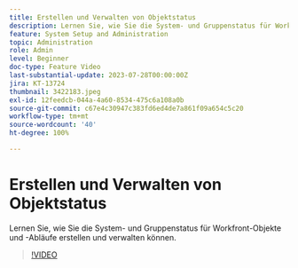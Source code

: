 ```yaml
---
title: Erstellen und Verwalten von Objektstatus
description: Lernen Sie, wie Sie die System- und Gruppenstatus für Workfront-Objekte und -Abläufe erstellen und verwalten können.
feature: System Setup and Administration
topic: Administration
role: Admin
level: Beginner
doc-type: Feature Video
last-substantial-update: 2023-07-28T00:00:00Z
jira: KT-13724
thumbnail: 3422183.jpeg
exl-id: 12feedcb-044a-4a60-8534-475c6a108a0b
source-git-commit: c67e4c30947c383fd6ed4de7a861f09a654c5c20
workflow-type: tm+mt
source-wordcount: '40'
ht-degree: 100%

---
```


# Erstellen und Verwalten von Objektstatus

Lernen Sie, wie Sie die System- und Gruppenstatus für Workfront-Objekte und -Abläufe erstellen und verwalten können.

>[!VIDEO](https://video.tv.adobe.com/v/3451858/?learn=on&captions=ger)

